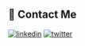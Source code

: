 ## 🔗 Contact Me

[![linkedin](https://img.shields.io/badge/linkedin-0A66C2?style=for-the-badge&logo=linkedin&logoColor=white)](https://www.linkedin.com/in/srang992/)
[![twitter](https://img.shields.io/badge/twitter-1DA1F2?style=for-the-badge&logo=twitter&logoColor=white)](https://twitter.com/subhradeep_rang)